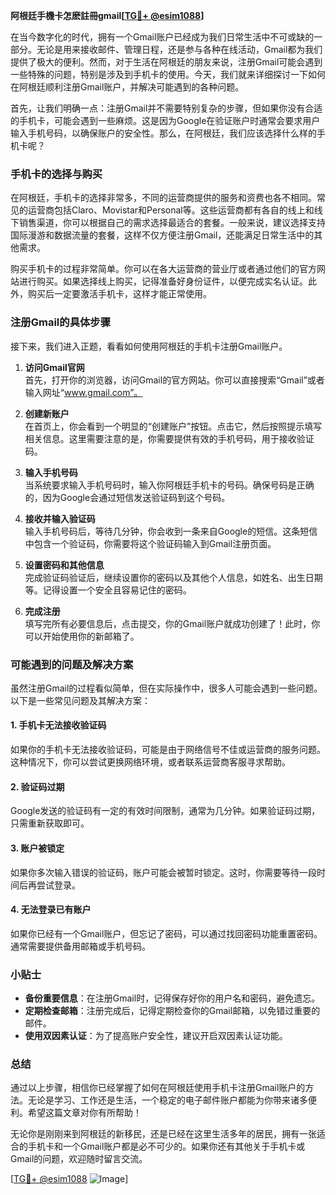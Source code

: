 **阿根廷手機卡怎麽註冊gmail[[TG💪+ @esim1088](https://t.me/s/esim1088)]**

在当今数字化的时代，拥有一个Gmail账户已经成为我们日常生活中不可或缺的一部分。无论是用来接收邮件、管理日程，还是参与各种在线活动，Gmail都为我们提供了极大的便利。然而，对于生活在阿根廷的朋友来说，注册Gmail可能会遇到一些特殊的问题，特别是涉及到手机卡的使用。今天，我们就来详细探讨一下如何在阿根廷顺利注册Gmail账户，并解决可能遇到的各种问题。

首先，让我们明确一点：注册Gmail并不需要特别复杂的步骤，但如果你没有合适的手机卡，可能会遇到一些麻烦。这是因为Google在验证账户时通常会要求用户输入手机号码，以确保账户的安全性。那么，在阿根廷，我们应该选择什么样的手机卡呢？

### 手机卡的选择与购买

在阿根廷，手机卡的选择非常多，不同的运营商提供的服务和资费也各不相同。常见的运营商包括Claro、Movistar和Personal等。这些运营商都有各自的线上和线下销售渠道，你可以根据自己的需求选择最适合的套餐。一般来说，建议选择支持国际漫游和数据流量的套餐，这样不仅方便注册Gmail，还能满足日常生活中的其他需求。

购买手机卡的过程非常简单。你可以在各大运营商的营业厅或者通过他们的官方网站进行购买。如果选择线上购买，记得准备好身份证件，以便完成实名认证。此外，购买后一定要激活手机卡，这样才能正常使用。

### 注册Gmail的具体步骤

接下来，我们进入正题，看看如何使用阿根廷的手机卡注册Gmail账户。

1. **访问Gmail官网**  
   首先，打开你的浏览器，访问Gmail的官方网站。你可以直接搜索“Gmail”或者输入网址“www.gmail.com”。

2. **创建新账户**  
   在首页上，你会看到一个明显的“创建账户”按钮。点击它，然后按照提示填写相关信息。这里需要注意的是，你需要提供有效的手机号码，用于接收验证码。

3. **输入手机号码**  
   当系统要求输入手机号码时，输入你阿根廷手机卡的号码。确保号码是正确的，因为Google会通过短信发送验证码到这个号码。

4. **接收并输入验证码**  
   输入手机号码后，等待几分钟，你会收到一条来自Google的短信。这条短信中包含一个验证码，你需要将这个验证码输入到Gmail注册页面。

5. **设置密码和其他信息**  
   完成验证码验证后，继续设置你的密码以及其他个人信息，如姓名、出生日期等。记得设置一个安全且容易记住的密码。

6. **完成注册**  
   填写完所有必要信息后，点击提交，你的Gmail账户就成功创建了！此时，你可以开始使用你的新邮箱了。

### 可能遇到的问题及解决方案

虽然注册Gmail的过程看似简单，但在实际操作中，很多人可能会遇到一些问题。以下是一些常见问题及其解决方案：

#### 1. 手机卡无法接收验证码  
   如果你的手机卡无法接收验证码，可能是由于网络信号不佳或运营商的服务问题。这种情况下，你可以尝试更换网络环境，或者联系运营商客服寻求帮助。

#### 2. 验证码过期  
   Google发送的验证码有一定的有效时间限制，通常为几分钟。如果验证码过期，只需重新获取即可。

#### 3. 账户被锁定  
   如果你多次输入错误的验证码，账户可能会被暂时锁定。这时，你需要等待一段时间后再尝试登录。

#### 4. 无法登录已有账户  
   如果你已经有一个Gmail账户，但忘记了密码，可以通过找回密码功能重置密码。通常需要提供备用邮箱或手机号码。

### 小贴士

- **备份重要信息**：在注册Gmail时，记得保存好你的用户名和密码，避免遗忘。
- **定期检查邮箱**：注册完成后，记得定期检查你的Gmail邮箱，以免错过重要的邮件。
- **使用双因素认证**：为了提高账户安全性，建议开启双因素认证功能。

### 总结

通过以上步骤，相信你已经掌握了如何在阿根廷使用手机卡注册Gmail账户的方法。无论是学习、工作还是生活，一个稳定的电子邮件账户都能为你带来诸多便利。希望这篇文章对你有所帮助！

无论你是刚刚来到阿根廷的新移民，还是已经在这里生活多年的居民，拥有一张适合的手机卡和一个Gmail账户都是必不可少的。如果你还有其他关于手机卡或Gmail的问题，欢迎随时留言交流。

[[TG💪+ @esim1088](https://t.me/s/esim1088) ![Image](https://i.postimg.cc/4NQfJmqS/Snipaste-2025-05-13-00-14-12.png)]